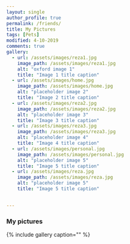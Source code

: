 ```yaml
---
layout: single
author_profile: true
permalink: /friends/
title: My Pictures
tags: [Pets]
modified: 4-10-2019
comments: true
gallery:
  - url: /assets/images/reza1.jpg
    image_path: /assets/images/reza1.jpg
    alt: "oxford image 1"
    title: "Image 1 title caption"
  - url: /assets/images/home.jpg
    image_path: /assets/images/home.jpg
    alt: "placeholder image 2"
    title: "Image 2 title caption"
  - url: /assets/images/reza2.jpg
    image_path: /assets/images/reza2.jpg
    alt: "placeholder image 3"
    title: "Image 3 title caption"  
  - url: /assets/images/reza3.jpg
    image_path: /assets/images/reza3.jpg
    alt: "placeholder image 4"
    title: "Image 4 title caption"
  - url: /assets/images/personal.jpg
    image_path: /assets/images/personal.jpg
    alt: "placeholder image 5"
    title: "Image 5 title caption"   
  - url: /assets/images/reza.jpg 
    image_path: /assets/images/reza.jpg
    alt: "placeholder image 5"
    title: "Image 5 title caption"    
    

---
```


### My pictures


{% include gallery caption="" %}
<!-- ![alt text]({{amirrezavishteh.github.io}}/assets/images/mdog1.jpg "hobbies")
![alt text]({{amirrezavishteh.github.io}}/assets/images/dog1.jpg "hobbies")
![alt text]({{amirrezavishteh.github.io}}/assets/images/dg.jpg "hobbies")
![alt text]({{amirrezavishteh.github.io}}/assets/images/dg2.jpg "hobbies") -->

<!-- <!DOCTYPE html> -->
<!-- <html lang="en">
    <head>
        <meta charset="UTF-8">
        <meta name="viewport" content="width=device-width, initial-scale=1.0">
        <meta http-equiv="X-UA-Compatible" content="ie=edge">
        <link href="https://fonts.googleapis.com/css?family=Josefin+Sans:300,400,400i|Nunito:300,300i" rel="stylesheet">
        <link rel="stylesheet" href="css/style.css">
        <link rel="shortcut icon" type="image/png" href="img/favicon.png">
        <title>CSS Grids Gallery</title>
    </head>
    <body>
        <div class="container">
            <div class="gallery">
                <figure class="gallery__item gallery__item--1">
                    <img src="{{amirrezavishteh.github.io}}/assets/images/mdog1.jpg" alt="Gallery image 1" class="gallery__img">
                </figure>
                <figure class="gallery__item gallery__item--2">
                    <img src="{{amirrezavishteh.github.io}}/assets/images/dog1.jpg" alt="Gallery image 2" class="gallery__img">
                </figure>
                <figure class="gallery__item gallery__item--3">
                    <img src="{{amirrezavishteh.github.io}}/assets/images/dg.jpg" alt="Gallery image 3" class="gallery__img">
                </figure>
                <figure class="gallery__item gallery__item--4">
                    <img src="{{amirrezavishteh.github.io}}/assets/images/dg2.jpg" alt="Gallery image 4" class="gallery__img">
                </figure>
            </div>
        </div>
    </body>
</html> -->
<!-- <html>
<head>
<style>
div.gallery {
  margin: 5px;
  border: 1px solid #ccc;
  float: left;
  width: 180px;
}
div.gallery:hover {
  border: 1px solid #777;
}
div.gallery img {
  width: 100%;
  height: auto;
}
div.desc {
  padding: 15px;
  text-align: center;
}
</style>
</head>
<body>
<div class="gallery">
  <a target="_blank" href="img_5terre.jpg">
    <img src="{{amirrezavishteh.github.io}}/assets/images/reza1.jpg" alt="Cinque Terre" width="600" height="400">
  </a>
</div>
<div class="gallery">
  <a target="_blank" href="img_forest.jpg">
    <img src="{{amirrezavishteh.github.io}}/assets/images/reza2.jpg" alt="Forest" width="600" height="400">
  </a>
</div>
<div class="gallery">
  <a target="_blank" href="img_lights.jpg">
    <img src="{{amirrezavishteh.github.io}}/assets/images/reza3.jpg" alt="Northern Lights" width="600" height="400">
  </a>
</div>
<div class="gallery">
  <a target="_blank" href="img_mountains.jpg">
    <img src="{{amirrezavishteh.github.io}}/assets/images/personal.jpg" alt="Mountains" width="600" height="400">
  </a>
</div>
<div class="gallery">
  <a target="_blank" href="img_mountains.jpg">
    <img src="{{amirrezavishteh.github.io}}/assets/images/home.jpg" alt="Mountains" width="600" height="400">
  </a>
  <div class="desc">home</div>
</div>

</body>
</html> -->
